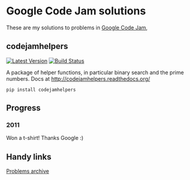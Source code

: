 Google Code Jam solutions
==================

These are my solutions to problems in [Google Code Jam](https://code.google.com/codejam), 

codejamhelpers
-----

[![Latest Version](https://pypip.in/version/codejamhelpers/badge.svg)](https://pypi.python.org/pypi/codejamhelpers/)
[![Build Status](https://travis-ci.org/hickford/codejam.svg?branch=master)](https://travis-ci.org/hickford/codejam)

A package of helper functions, in particular binary search and the prime numbers. Docs at http://codejamhelpers.readthedocs.org/

    pip install codejamhelpers

Progress
-----

### 2011

Won a t-shirt! Thanks Google :)

Handy links
-----

[Problems archive](https://code.google.com/codejam/contests.html)

